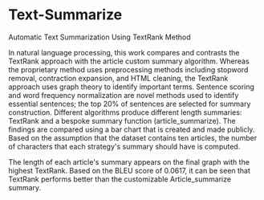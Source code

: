 # Text-Summarize
Automatic Text Summarization Using TextRank Method

In natural language processing, this work compares and contrasts the TextRank approach with the article custom summary algorithm. Whereas the proprietary method uses preprocessing methods including stopword removal, contraction expansion, and HTML cleaning, the TextRank approach uses graph theory to identify important terms. Sentence scoring and word frequency normalization are novel methods used to identify essential sentences; the top 20% of sentences are selected for summary construction. Different algorithms produce different length summaries: TextRank and a bespoke summary function (article_summarize). The findings are compared using a bar chart that is created and made publicly. Based on the assumption that the dataset contains ten articles, the number of characters that each strategy's summary should have is computed. 

The length of each article's summary appears on the final graph with the highest TextRank. Based on the BLEU score of 0.0617, it can be seen that TextRank performs better than the customizable Article_summarize summary.
